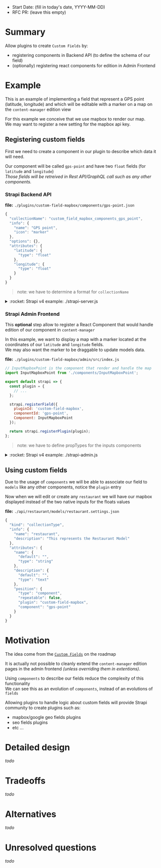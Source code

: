 - Start Date: (fill in today's date, YYYY-MM-DD)
- RFC PR: (leave this empty)

# Summary

Allow plugins to create `Custom Fields` by: 
- registering components in Backend API (to define the schema of our field)
- (optionally) registering react components for edition in Admin Frontend 

# Example

This is an example of implementing a field that represent a GPS point (latitude, longitude) and which will be editable with a marker on a map on the `content-manager` edition view

For this example we conceive that we use mapbox to render our map.  
We may want to register a new setting for the mapbox api key.

## Registering custom fields

First we need to create a component in our plugin to describe which data it will need.

Our component will be called `gps-point` and have two `float` fields (for `latitude` and `longitude`)  
_Those fields will be retreived in Rest API/GraphQL call such as any other components._

### Strapi Backend API

**file:** `./plugins/custom-field-mapbox/components/gps-point.json`
```javascript
{
  "collectionName": "custom_field_mapbox_components_gps_point",
  "info": {
    "name": "GPS point",
    "icon": "marker"
  },
  "options": {},
  "attributes": {
    "latitude": {
      "type": "float"
    },
    "longitude": {
      "type": "float"
    }
  }
}
```

> note: we have to determine a format for `collectionName`

<details>
  <summary>:rocket: Strapi v4 example: ./strapi-server.js</summary>
  
  **file:** `./strapi-server.js`
  ```javascript
  const components = require('./components');

  module.exports = (strapi) => {
    return {
      components,
    };
  };
  ```

  **file:** `./components/index.js`
  ```javascript
  const gpsPoint = require('./gps-point');

  module.exports = {
    gpsPoint,
  };
  ```

  **file:** `./components/gps-point.js`
  ```javascript

  module.exports = {
    collectionName: 'custom_field_mapbox_component_gps_point',
    info: {
      name: 'GPS point',
      icon: 'marker',
    },
    options: {},
    attributes: {
      latitude: {
        type: 'float',
      },
      longitude: {
        type: 'float',
      },
    },
  };
  ```
</details>

### Strapi Admin Frontend 

This **optional** step allow to register a React Component that would handle edition of our component in `content-manager`   

In this example, we want to display a map with a marker located at the coordinates of our `latitude` and `longitude` fields.  
We may also want the marker to be draggable to update models data.


**file:** `./plugins/custom-field-mapbox/admin/src/index.js`

```javascript
// InputMapboxPoint is the component that render and handle the map
import InputMapboxPoint from './components/InputMapboxPoint';

export default strapi => {
  const plugin = {
    // ...
  };

  strapi.registerField({ 
    pluginId: 'custom-field-mapbox',
    componentId: 'gps-point', 
    Component: InputMapboxPoint 
  });

  return strapi.registerPlugin(plugin);
};
```

> note: we have to define propTypes for the inputs components

<details>
  <summary>:rocket: Strapi v4 example: ./strapi-admin.js</summary>

  **file:** `./strapi-admin.js`

  ```javascript
  module.exports = () => {
    return {
      //...
      register(app) {
        app.fields.register({
          pluginId: 'custom-field-mapbox',
          componentId: 'gps-point', 
          Component: InputMapboxPoint 
        });
      },
    };
  };
  ```
</details>


## Using custom fields

Due to the usage of `components` we will be able to associate our field to `models` like any other components, notice the `plugin` entry

Now when we will edit or create any `restaurant` we will have our mapbox displayed instead of the two native inputs for the floats values

**file:** `./api/restaurant/models/restaurant.settings.json`
```javascript
{
  "kind": "collectionType",
  "info": {
    "name": "restaurant",
    "description": "This represents the Restaurant Model"
  },
  "attributes": {
    "name": {
      "default": "",
      "type": "string"
    },
    "description": {
      "default": "",
      "type": "text"
    },
    "position": {
      "type": "component",
      "repeatable": false,
      "plugin": "custom-field-mapbox",
      "component": "gps-point"
    }
  }
}
```


# Motivation

The idea come from the [`Custom Fields`](https://portal.productboard.com/strapi/1-roadmap/c/10-custom-fields) on the roadmap  

It is actually not possible to cleanly extend the `content-manager` 
edition pages in the admin frontend _(unless overriding them in extentions)_.  

Using `components` to describe our fields reduce the complexity of this functionality  
We can see this as an evolution of `components`, instead of an evolutions of `fields`

Allowing plugins to handle logic about custom fields will provide Strapi community to create plugins such as:
- mapbox/google geo fields plugins
- seo fields plugins
- etc ...


# Detailed design

_todo_

# Tradeoffs

_todo_

# Alternatives

_todo_

# Unresolved questions

_todo_
